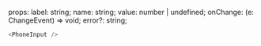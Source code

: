 props:
label: string;
name: string;
value: number | undefined;
onChange: (e: ChangeEvent<HTMLInputElement>) => void;
error?: string;

```js
<PhoneInput />
```
